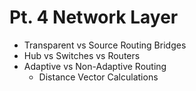 # Pt. 4 Network Layer

- Transparent vs Source Routing Bridges
- Hub vs Switches vs Routers
- Adaptive vs Non-Adaptive Routing
  - Distance Vector Calculations


